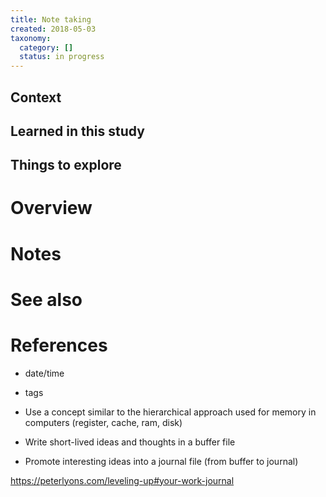 ```yaml
---
title: Note taking
created: 2018-05-03
taxonomy:
  category: []
  status: in progress
---
```


## Context

## Learned in this study

## Things to explore

# Overview

# Notes

# See also

# References


* date/time
* tags

* Use a concept similar to the hierarchical approach used for memory in computers (register, cache, ram, disk)
* Write short-lived ideas and thoughts in a buffer file
* Promote interesting ideas into a journal file (from buffer to journal)

https://peterlyons.com/leveling-up#your-work-journal
